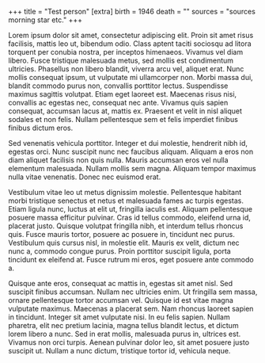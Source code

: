 +++
title = "Test person"
[extra]
birth = 1946
death = ""
sources = "sources morning star etc."
+++

 Lorem ipsum dolor sit amet, consectetur adipiscing elit. Proin sit amet risus facilisis, mattis leo ut, bibendum odio. Class aptent taciti sociosqu ad litora torquent per conubia nostra, per inceptos himenaeos. Vivamus vel diam libero. Fusce tristique malesuada metus, sed mollis est condimentum ultricies. Phasellus non libero blandit, viverra arcu vel, aliquet erat. Nunc mollis consequat ipsum, ut vulputate mi ullamcorper non. Morbi massa dui, blandit commodo purus non, convallis porttitor lectus. Suspendisse maximus sagittis volutpat. Etiam eget laoreet est. Maecenas risus nisi, convallis ac egestas nec, consequat nec ante. Vivamus quis sapien consequat, accumsan lacus at, mattis ex. Praesent et velit in nisl aliquet sodales et non felis. Nullam pellentesque sem et felis imperdiet finibus finibus dictum eros.

Sed venenatis vehicula porttitor. Integer et dui molestie, hendrerit nibh id, egestas orci. Nunc suscipit nunc nec faucibus aliquam. Aliquam a eros non diam aliquet facilisis non quis nulla. Mauris accumsan eros vel nulla elementum malesuada. Nullam mollis sem magna. Aliquam tempor maximus nulla vitae venenatis. Donec nec euismod erat.

Vestibulum vitae leo ut metus dignissim molestie. Pellentesque habitant morbi tristique senectus et netus et malesuada fames ac turpis egestas. Etiam ligula nunc, luctus at elit ut, fringilla iaculis est. Aliquam pellentesque posuere massa efficitur pulvinar. Cras id tellus commodo, eleifend urna id, placerat justo. Quisque volutpat fringilla nibh, et interdum tellus rhoncus quis. Fusce mauris tortor, posuere ac posuere in, tincidunt nec purus. Vestibulum quis cursus nisl, in molestie elit. Mauris ex velit, dictum nec nunc a, commodo congue purus. Proin porttitor suscipit ligula, porta tincidunt ex eleifend at. Fusce rutrum mi eros, eget posuere ante commodo a.

Quisque ante eros, consequat ac mattis in, egestas sit amet nisl. Sed suscipit finibus accumsan. Nullam nec ultricies enim. Ut fringilla sem massa, ornare pellentesque tortor accumsan vel. Quisque id est vitae magna vulputate maximus. Maecenas a placerat sem. Nam rhoncus laoreet sapien in tincidunt. Integer sit amet vulputate nisi. In eu felis sapien. Nullam pharetra, elit nec pretium lacinia, magna tellus blandit lectus, et dictum lorem libero a nunc. Sed in erat mollis, malesuada purus in, ultrices est. Vivamus non orci turpis. Aenean pulvinar dolor leo, sit amet posuere justo suscipit ut. Nullam a nunc dictum, tristique tortor id, vehicula neque. 
